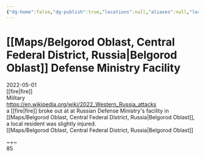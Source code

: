 ```yaml
---
{"dg-home":false,"dg-publish":true,"locations":null,"aliases":null,"location":null,"title":"Belgorod Oblast Defense Ministry Facility","tag":null,"date":null,"permalink":"/belgorod-oblast-defense-ministry-facility/","dgHomeLink":true,"dgPassFrontmatter":true}
---
```



# [[Maps/Belgorod Oblast, Central Federal District, Russia|Belgorod Oblast]] Defense Ministry Facility

2022-05-01  
[[fire|fire]]  
Military  
https://en.wikipedia.org/wiki/2022_Western_Russia_attacks  
a [[fire|fire]] broke out at at Russian Defense Ministry's facility in [[Maps/Belgorod Oblast, Central Federal District, Russia|Belgorod Oblast]], a local resident was slightly injured.  
[[Maps/Belgorod Oblast, Central Federal District, Russia|Belgorod Oblast]]

~+~  
85
